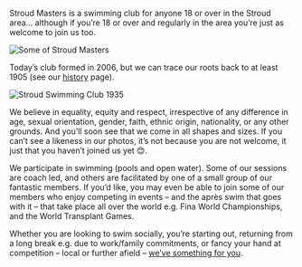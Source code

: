 ---
---
Stroud Masters is a swimming club for anyone 18 or over in the Stroud area... although if you’re 18 or over and regularly in the area you’re just as welcome to join us too.

![Some of Stroud Masters](/images/2024/11/masters_session.jpg)

Today’s club formed in 2006, but we can trace our roots back to at least 1905 (see our [history](/about/history) page).

![Stroud Swimming Club 1935](/images/2014/12/ssc_july_1935.png)

We believe in equality, equity and respect, irrespective of any difference in age, sexual orientation, gender, faith, ethnic origin, nationality, or any other grounds.   And you’ll soon see that we come in all shapes and sizes.  If you can’t see a likeness in our photos, it’s not because you are not welcome, it just that you haven’t joined us yet 😊.

We participate in swimming (pools and open water).  Some of our sessions are coach led, and others are facilitated by one of a small group of our fantastic members.  If you’d like, you may even be able to join some of our members who enjoy competing in events – and the après swim that goes with it – that take place all over the world e.g. Fina World Championships, and the World Transplant Games. 

Whether you are looking to swim socially, you’re starting out, returning from a long break e.g. due to work/family commitments, or fancy your hand at competition – local or further afield – [we’ve something for you](/about).  

<!---
We think of ourselves as the small friendly club with a big presence.  We try to cater for everyone and are always looking to improve.  So, if you want to get wet, get active, and meet new friends, come, and say ‘hi’.  
--->
